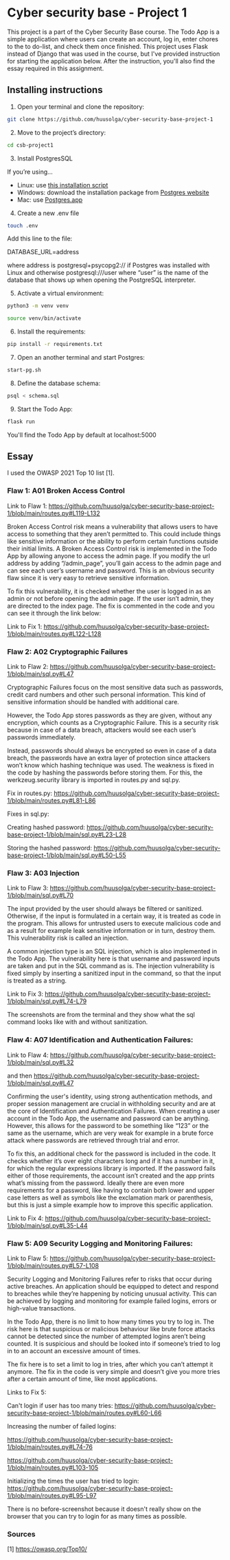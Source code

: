 # Cyber security base - Project 1

This project is a part of the Cyber Security Base course. The Todo App is a simple application where users can create an account, log in, enter chores to the to do-list, and check them once finished. This project uses Flask instead of Django that was used in the course, but I've provided instruction for starting the application below. After the instruction, you'll also find the essay required in this assignment.

## Installing instructions

1. Open your terminal and clone the repository:
```bash
git clone https://github.com/huusolga/cyber-security-base-project-1
```
2. Move to the project’s directory:
```bash
cd csb-project1
```
3. Install PostgresSQL

If you’re using… 
- Linux: use [this installation script](https://github.com/hy-tsoha/local-pg)
- Windows: download the installation package from [Postgres website](https://www.postgresql.org/download/)
- Mac: use [Postgres.app](https://postgresapp.com/)
  
4. Create a new .env file
```bash
touch .env
```
Add this line to the file:

DATABASE_URL=address

where address is postgresql+psycopg2:// if Postgres was installed with Linux and otherwise postgresql:///user where “user” is the name of the database that shows up when opening the PostgreSQL interpreter.

5. Activate a virtual environment:
```bash
python3 -m venv venv
```
```bash
source venv/bin/activate
```

6. Install the requirements:
```bash
pip install -r requirements.txt
```
7. Open an another terminal and start Postgres:
```bash
start-pg.sh
```
8. Define the database schema:
```bash
psql < schema.sql
```
9. Start the Todo App:
```bash
flask run
```
You'll find the Todo App by default at localhost:5000

## Essay 

I used the OWASP 2021 Top 10 list [1].

### Flaw 1: A01 Broken Access Control
Link to Flaw 1: https://github.com/huusolga/cyber-security-base-project-1/blob/main/routes.py#L119-L132

Broken Access Control risk means a vulnerability that allows users to have access to something that they aren’t permitted to. This could include things like sensitive information or the ability to perform certain functions outside their initial limits.
A Broken Access Control risk is implemented in the Todo App by allowing anyone to access the admin page. If you modify the url address by adding “/admin_page”, you’ll gain access to the admin page and can see each user’s username and password. This is an obvious security flaw since it is very easy to retrieve sensitive information.

To fix this vulnerability, it is checked whether the user is logged in as an admin or not before opening the admin page. If the user isn’t admin, they are directed to the index page. The fix is commented in the code and you can see it through the link below:

Link to Fix 1: https://github.com/huusolga/cyber-security-base-project-1/blob/main/routes.py#L122-L128

### Flaw 2: A02 Cryptographic Failures
Link to Flaw 2: https://github.com/huusolga/cyber-security-base-project-1/blob/main/sql.py#L47

Cryptographic Failures focus on the most sensitive data such as passwords, credit card numbers and other such personal information. This kind of sensitive information should be handled with additional care. 

However, the Todo App stores passwords as they are given, without any encryption, which counts as a Cryptographic Failure. This is a security risk because in case of a data breach, attackers would see each user’s passwords immediately.

Instead, passwords should always be encrypted so even in case of a data breach, the passwords have an extra layer of protection since attackers won’t know which hashing technique was used. The weakness is fixed in the code by hashing the passwords before storing them. For this, the werkzeug.security library is imported in routes.py and sql.py. 

Fix in routes.py: https://github.com/huusolga/cyber-security-base-project-1/blob/main/routes.py#L81-L86

Fixes in sql.py:

Creating hashed password: https://github.com/huusolga/cyber-security-base-project-1/blob/main/sql.py#L23-L28

Storing the hashed password: https://github.com/huusolga/cyber-security-base-project-1/blob/main/sql.py#L50-L55

### Flaw 3: A03 Injection
Link to Flaw 3: https://github.com/huusolga/cyber-security-base-project-1/blob/main/sql.py#L70

The input provided by the user should always be filtered or sanitized. Otherwise, if the input is formulated in a certain way, it is treated as code in the program. This allows for untrusted users to execute malicious code and as a result for example leak sensitive information or in turn, destroy them. This vulnerability risk is called an injection.

A common injection type is an SQL injection, which is also implemented in the Todo App. The vulnerability here is that username and password inputs are taken and put in the SQL command as is. 
The injection vulnerability is fixed simply by inserting a sanitized input in the command, so that the input is treated as a string.

Link to Fix 3: https://github.com/huusolga/cyber-security-base-project-1/blob/main/sql.py#L74-L79

The screenshots are from the terminal and they show what the sql command looks like with and without sanitization.

### Flaw 4: A07 Identification and Authentication Failures:
Link to Flaw 4: https://github.com/huusolga/cyber-security-base-project-1/blob/main/sql.py#L32

and then 
https://github.com/huusolga/cyber-security-base-project-1/blob/main/sql.py#L47

Confirming the user's identity, using strong authentication methods, and proper session management are crucial in withholding security and are at the core of Identification and Authentication Failures. When creating a user account in the Todo App, the username and password can be anything. However, this allows for the password to be something like “123” or the same as the username, which are very weak for example in a brute force attack where passwords are retrieved through trial and error. 

To fix this, an additional check for the password is included in the code. It checks whether it’s over eight characters long and if it has a number in it, for which the regular expressions library is imported. If the password fails either of those requirements, the account isn’t created and the app prints what’s missing from the password.
Ideally there are even more requirements for a password, like having to contain both lower and upper case letters as well as symbols like the exclamation mark or parenthesis, but this is just a simple example how to improve this specific application.

Link to Fix 4: https://github.com/huusolga/cyber-security-base-project-1/blob/main/sql.py#L35-L44

### Flaw 5: A09 Security Logging and Monitoring Failures:
Link to Flaw 5: https://github.com/huusolga/cyber-security-base-project-1/blob/main/routes.py#L57-L108

Security Logging and Monitoring Failures refer to risks that occur during active breaches. An application should be equipped to detect and respond to breaches while they’re happening by noticing unusual activity. This can be achieved by logging and monitoring for example failed logins, errors or high-value transactions.

In the Todo App, there is no limit to how many times you try to log in. The risk here is that suspicious or malicious behaviour like brute force attacks cannot be detected since the number of attempted logins aren’t being counted. It is suspicious and should be looked into if someone’s tried to log in to an account an excessive amount of times.

The fix here is to set a limit to log in tries, after which you can’t attempt it anymore. The fix in the code is very simple and doesn’t give you more tries after a certain amount of time, like most applications. 

Links to Fix 5: 

Can't login if user has too many tries: https://github.com/huusolga/cyber-security-base-project-1/blob/main/routes.py#L60-L66

Increasing the number of failed logins: 

https://github.com/huusolga/cyber-security-base-project-1/blob/main/routes.py#L74-76

https://github.com/huusolga/cyber-security-base-project-1/blob/main/routes.py#L103-105

Initializing the times the user has tried to login: https://github.com/huusolga/cyber-security-base-project-1/blob/main/routes.py#L95-L97

There is no before-screenshot because it doesn't really show on the browser that you can try to login for as many times as possible.


### Sources

[1] https://owasp.org/Top10/ 











